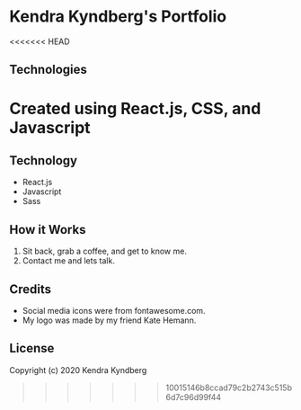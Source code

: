 # Kendra Kyndberg's Portfolio


<<<<<<< HEAD
## Technologies
Created using React.js, CSS, and Javascript
=======
## Technology
  * React.js
  * Javascript
  * Sass
  
## How it Works
   1. Sit back, grab a coffee, and get to know me. 
   2. Contact me and lets talk.
  
## Credits
 * Social media icons were from fontawesome.com.
 * My logo was made by my friend Kate Hemann.
 
## License 
  Copyright (c) 2020 Kendra Kyndberg

>>>>>>> 10015146b8ccad79c2b2743c515b6d7c96d99f44
